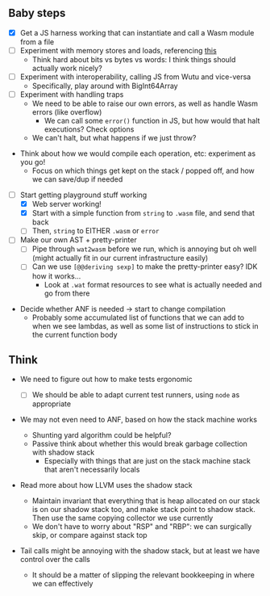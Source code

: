 ## Baby steps
- [x] Get a JS harness working that can instantiate and call a Wasm module from a file
- [ ] Experiment with memory stores and loads, referencing [this](https://rsms.me/wasm-intro)
  - Think hard about bits vs bytes vs words: I think things should actually work nicely?
- [ ] Experiment with interoperability, calling JS from Wutu and vice-versa
  - Specifically, play around with BigInt64Array
- [ ] Experiment with handling traps
  - We need to be able to raise our own errors, as well as handle Wasm errors (like overflow)
    - We can call some `error()` function in JS, but how would that halt executions? Check options
  - We can't halt, but what happens if we just throw?
- Think about how we would compile each operation, etc: experiment as you go!
  - Focus on which things get kept on the stack / popped off, and how we can save/dup if needed

- [ ] Start getting playground stuff working
  - [x] Web server working!
  - [x] Start with a simple function from `string` to `.wasm` file, and send that back
  - [ ] Then, `string` to EITHER `.wasm` or `error`

- [ ] Make our own AST + pretty-printer
  - [ ] Pipe through `wat2wasm` before we run, which is annoying but oh well
        (might actually fit in our current infrastructure easily)
  - [ ] Can we use `[@@deriving sexp]` to make the pretty-printer easy? IDK how it works...
    - Look at `.wat` format resources to see what is actually needed and go from there

- Decide whether ANF is needed -> start to change compilation
  - Probably some accumulated list of functions that we can add to when we see lambdas,
    as well as some list of instructions to stick in the current function body


## Think
- We need to figure out how to make tests ergonomic
  - [ ] We should be able to adapt current test runners, using `node` as appropriate
- We may not even need to ANF, based on how the stack machine works
  - Shunting yard algorithm could be helpful?
  - Passive think about whether this would break garbage collection with shadow stack
    - Especially with things that are just on the stack machine stack that aren't necessarily locals

- Read more about how LLVM uses the shadow stack
  - Maintain invariant that everything that is heap allocated on our stack is on our shadow stack too,
    and make stack point to shadow stack. Then use the same copying collector we use currently
  - We don't have to worry about "RSP" and "RBP": we can surgically skip, or compare against stack top
- Tail calls might be annoying with the shadow stack, but at least we have control over the calls
  - It should be a matter of slipping the relevant bookkeeping in where we can effectively